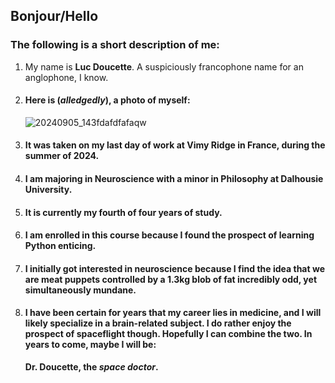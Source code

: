 ## Bonjour/Hello

### The following is a short description of me:  

1. My name is **Luc Doucette**. A suspiciously francophone name for an anglophone, I know.

2. #### Here is (*alledgedly*), a photo of myself:

   ![20240905_143fdafdfafaqw](https://github.com/user-attachments/assets/77a01d44-b918-4d59-8ca6-32d4125feedd)

3. #### It was taken on my last day of work at Vimy Ridge in France, during the summer of 2024. 

4. #### I am majoring in Neuroscience with a minor in Philosophy at Dalhousie University.

5. #### It is currently my fourth of four years of study.

6. #### I am enrolled in this course because I found the prospect of learning Python enticing.

7. #### I initially got interested in neuroscience because I find the idea that we are meat puppets controlled by a 1.3kg blob of fat incredibly odd, yet simultaneously mundane.

8. #### I have been certain for years that my career lies in medicine, and I will likely specialize in a brain-related subject. I do rather enjoy the prospect of spaceflight though. Hopefully I can combine the two. In years to come, maybe I will be:
    **Dr. Doucette, the *space doctor*.**  
<!--
**l-doucette/l-doucette** is a ✨ _special_ ✨ repository because its `README.md` (this file) appears on your GitHub profile.

Here are some ideas to get you started:

- 🔭 I’m currently working on ...
- 🌱 I’m currently learning ...
- 👯 I’m looking to collaborate on ...
- 🤔 I’m looking for help with ...
- 💬 Ask me about ...
- 📫 How to reach me: ...
- 😄 Pronouns: ...
- ⚡ Fun fact: ...
-->
